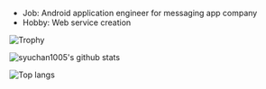 - Job: Android application engineer for messaging app company
- Hobby: Web service creation 

![Trophy](https://github-profile-trophy.vercel.app/?username=syuchan1005)

![syuchan1005's github stats](https://github-readme-stats.vercel.app/api?username=syuchan1005&count_private=true&show_icons=true&theme=algolia)

![Top langs](https://github-readme-stats.vercel.app/api/top-langs/?username=syuchan1005&layout=compact&hide=c)
